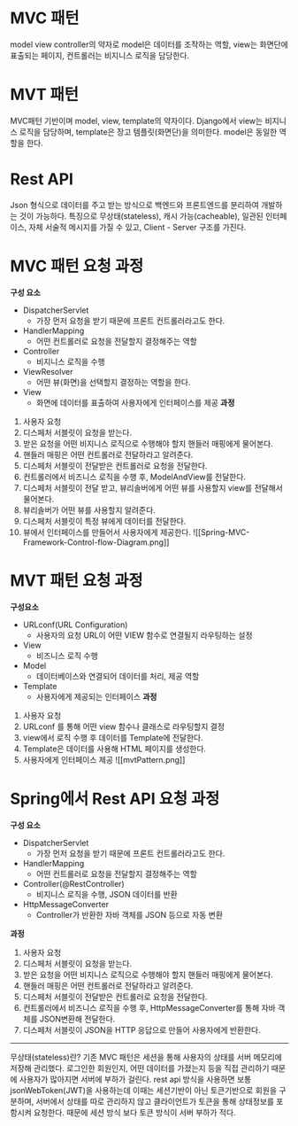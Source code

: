 
# MVC 패턴
model view controller의 약자로 model은 데이터를 조작하는 역할, view는 화면단에 표출되는 페이지, 컨트롤러는 비지니스 로직을 담당한다.


# MVT 패턴
MVC패턴 기반이며 model, view, template의 약자이다.
Django에서 view는 비지니스 로직을 담당하며, template은 장고 템플릿(화면단)을 의미한다.
model은 동일한 역할을 한다.

# Rest API
Json 형식으로 데이터를 주고 받는 방식으로 백엔드와 프론트엔드를 분리하여 개발하는 것이 가능하다.
특징으로 무상태(stateless), 캐시 가능(cacheable), 일관된 인터페이스, 자체 서술적 메시지를 가질 수 있고, Client - Server 구조를 가진다.

# MVC 패턴 요청 과정
**구성 요소**
- DispatcherServlet
	- 가장 먼저 요청을 받기 때문에 프론트 컨트롤러라고도 한다.
- HandlerMapping
	- 어떤 컨트롤러로 요청을 전달할지 결정해주는 역할
- Controller
	- 비지니스 로직을 수행
- ViewResolver
	- 어떤 뷰(화면)을 선택할지 결정하는 역할을 한다.
- View
	- 화면에 데이터를 표출하여 사용자에게 인터페이스를 제공
**과정**
1. 사용자 요청
2. 디스페처 서블릿이 요청을 받는다.
3. 받은 요청을 어떤 비지니스 로직으로 수행해야 할지 핸들러 매핑에게 물어본다.
4. 핸들러 매핑은 어떤 컨트롤러로 전달하라고 알려준다.
5. 디스페처 서블릿이 전달받은 컨트롤러로 요청을 전달한다.
6. 컨트롤러에서 비즈니스 로직을 수행 후, ModelAndView를 전달한다.
7. 디스페처 서블릿이 전달 받고, 뷰리솔버에게 어떤 뷰를 사용할지 view를 전달해서 물어본다.
8. 뷰리솔버가 어떤 뷰를 사용할지 알려준다.
9. 디스페처 서블릿이 특정 뷰에게 데이터를 전달한다.
10. 뷰에서 인터페이스를 만들어서 사용자에게 제공한다.
![[Spring-MVC-Framework-Control-flow-Diagram.png]]
#  MVT 패턴 요청 과정
**구성요소**
- URLconf(URL Configuration)
	- 사용자의 요청 URL이 어떤 VIEW 함수로 연결될지 라우팅하는 설정
- View
	- 비즈니스 로직 수행
- Model
	- 데이터베이스와 연결되어 데이터를 처리, 제공 역할
- Template
	- 사용자에게 제공되는 인터페이스
**과정**
1. 사용자 요청
2. URLconf 를 통해 어떤 view 함수나 클래스로 라우팅할지 결정
3. view에서 로직 수행 후 데이터를 Template에 전달한다.
4. Template은 데이터를 사용해 HTML 페이지를 생성한다.
5. 사용자에게 인터페이스 제공
![[mvtPattern.png]]
# Spring에서 Rest API 요청 과정

**구성 요소**
- DispatcherServlet
	- 가장 먼저 요청을 받기 때문에 프론트 컨트롤러라고도 한다.
- HandlerMapping
	- 어떤 컨트롤러로 요청을 전달할지 결정해주는 역할
- Controller(@RestController)
	- 비지니스 로직을 수행, JSON 데이터를 반환
- HttpMessageConverter
	- Controller가 반환한 자바 객체를 JSON 등으로 자동 변환

**과정**
1. 사용자 요청
2. 디스페처 서블릿이 요청을 받는다.
3. 받은 요청을 어떤 비지니스 로직으로 수행해야 할지 핸들러 매핑에게 물어본다.
4. 핸들러 매핑은 어떤 컨트롤러로 전달하라고 알려준다.
5. 디스페처 서블릿이 전달받은 컨트롤러로 요청을 전달한다.
6. 컨트롤러에서 비즈니스 로직을 수행 후, HttpMessageConverter를 통해 자바 객체를 JSON변환해 전달한다.
7. 디스페처 서블릿이 JSON을 HTTP 응답으로 만들어 사용자에게 반환한다.

---

무상태(stateless)란?
기존 MVC 패턴은 세션을 통해 사용자의 상태를 서버 메모리에 저장해 관리했다.
로그인한 회원인지, 어떤 데이터를 가졌는지 등을 직접 관리하기 때문에 사용자가 많아지면 서버에 부하가 걸린다.
rest api 방식을 사용하면 보통 jsonWebToken(JWT)을 사용하는데 이때는 세션기반이 아닌 토큰기반으로 회원을 구분하며, 서버에서 상태를 따로 관리하지 않고 클라이언트가 토큰을 통해 상태정보를 포함시켜 요청한다.
때문에 세션 방식 보다 토큰 방식이 서버 부하가 적다.
